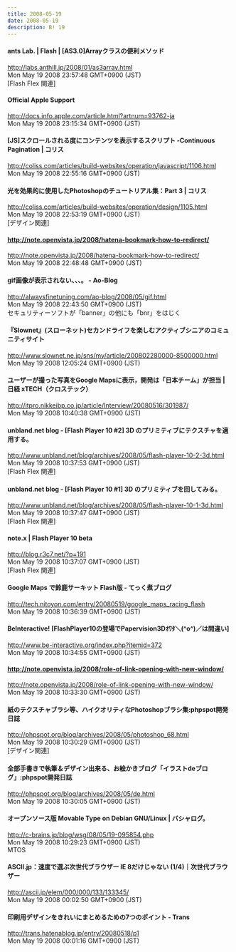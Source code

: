 ```yaml
---
title: 2008-05-19
date: 2008-05-19
description: B! 19
---
```


#### ants Lab. | Flash | [AS3.0]Arrayクラスの便利メソッド
http://labs.anthill.jp/2008/01/as3array.html<br>
Mon May 19 2008 23:57:48 GMT+0900 (JST)<br>
[Flash Flex 関連]


#### Official Apple Support
http://docs.info.apple.com/article.html?artnum=93762-ja<br>
Mon May 19 2008 23:15:34 GMT+0900 (JST)<br>


####   [JS]スクロールされる度にコンテンツを表示するスクリプト -Continuous Pagination | コリス
http://coliss.com/articles/build-websites/operation/javascript/1106.html<br>
Mon May 19 2008 22:55:16 GMT+0900 (JST)<br>


####   光を効果的に使用したPhotoshopのチュートリアル集：Part 3 | コリス
http://coliss.com/articles/build-websites/operation/design/1105.html<br>
Mon May 19 2008 22:53:19 GMT+0900 (JST)<br>
[デザイン関連]


#### http://note.openvista.jp/2008/hatena-bookmark-how-to-redirect/
http://note.openvista.jp/2008/hatena-bookmark-how-to-redirect/<br>
Mon May 19 2008 22:48:48 GMT+0900 (JST)<br>


#### gif画像が表示されない、、、。 - Ao-Blog
http://alwaysfinetuning.com/ao-blog/2008/05/gif.html<br>
Mon May 19 2008 22:43:50 GMT+0900 (JST)<br>
セキュリティーソフトが「banner」の他にも「bnr」をはじく


#### 『Slownet』(スローネット)セカンドライフを楽しむアクティブシニアのコミュニティサイト
http://www.slownet.ne.jp/sns/my/article/200802280000-8500000.html<br>
Mon May 19 2008 12:05:24 GMT+0900 (JST)<br>


#### ユーザーが撮った写真をGoogle Mapsに表示，開発は「日本チーム」が担当 | 日経 xTECH（クロステック）
http://itpro.nikkeibp.co.jp/article/Interview/20080516/301987/<br>
Mon May 19 2008 10:40:38 GMT+0900 (JST)<br>


#### unbland.net blog - [Flash Player 10 #2]  3D のプリミティブにテクスチャを適用する。
http://www.unbland.net/blog/archives/2008/05/flash-player-10-2-3d.html<br>
Mon May 19 2008 10:37:53 GMT+0900 (JST)<br>
[Flash Flex 関連]


#### unbland.net blog - [Flash Player 10 #1]  3D のプリミティブを回してみる。
http://www.unbland.net/blog/archives/2008/05/flash-player-10-1-3d.html<br>
Mon May 19 2008 10:37:47 GMT+0900 (JST)<br>
[Flash Flex 関連]


#### note.x  |    Flash Player 10 beta
http://blog.r3c7.net/?p=191<br>
Mon May 19 2008 10:37:07 GMT+0900 (JST)<br>
[Flash Flex 関連]


#### Google Maps で鈴鹿サーキット Flash版 - てっく煮ブログ
http://tech.nitoyon.com/entry/20080519/google_maps_racing_flash<br>
Mon May 19 2008 10:36:39 GMT+0900 (JST)<br>


#### BeInteractive! [FlashPlayer10の登場でPapervision3Dｵﾜﾀ＼(^o^)／は間違い]
http://www.be-interactive.org/index.php?itemid=372<br>
Mon May 19 2008 10:34:55 GMT+0900 (JST)<br>


#### http://note.openvista.jp/2008/role-of-link-opening-with-new-window/
http://note.openvista.jp/2008/role-of-link-opening-with-new-window/<br>
Mon May 19 2008 10:33:30 GMT+0900 (JST)<br>


#### 紙のテクスチャブラシ等、ハイクオリティなPhotoshopブラシ集:phpspot開発日誌
http://phpspot.org/blog/archives/2008/05/photoshop_68.html<br>
Mon May 19 2008 10:30:29 GMT+0900 (JST)<br>
[デザイン関連]


#### 全部手書きで執筆＆デザイン出来る、お絵かきブログ「イラストdeブログ」:phpspot開発日誌
http://phpspot.org/blog/archives/2008/05/de.html<br>
Mon May 19 2008 10:30:05 GMT+0900 (JST)<br>


#### オープンソース版 Movable Type on Debian GNU/Linux | バシャログ。
http://c-brains.jp/blog/wsg/08/05/19-095854.php<br>
Mon May 19 2008 10:29:23 GMT+0900 (JST)<br>
MTOS


#### ASCII.jp：速度で選ぶ次世代ブラウザー IE 8だけじゃない (1/4)｜次世代ブラウザー
http://ascii.jp/elem/000/000/133/133345/<br>
Mon May 19 2008 00:02:50 GMT+0900 (JST)<br>


#### 印刷用デザインをきれいにまとめるための7つのポイント - Trans
http://trans.hatenablog.jp/entry/20080518/p1<br>
Mon May 19 2008 00:01:16 GMT+0900 (JST)<br>


